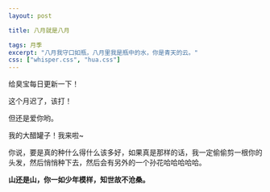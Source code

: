```yaml
---
layout: post

title: 八月就是八月

tags: 月季
excerpt: "八月我守口如瓶，八月里我是瓶中的水，你是青天的云。"
css: ["whisper.css", "hua.css"]
---
```

 
<p class='pp'>给臭宝每日更新一下！</p>
<p class='pp'>这个月迟了，该打！</p>
<p class='pp'>但还是爱你哟。</p>
<p class='pp'>我的大醋罐子！我来啦~</p>
<p class='pp'>你说，要是真的种什么得什么该多好，如果真是那样的话，我一定偷偷剪一根你的头发，然后悄悄种下去，然后会有另外的一个孙花哈哈哈哈哈。</p>
<p class='pp'><b>山还是山，你一如少年模样，知世故不沧桑。</b></p>